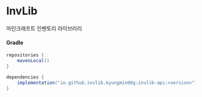# InvLib
마인크래프트 인벤토리 라이브러리

#### Gradle

```java
repositories {
    mavenLocal()
}
```

```java
dependencies {
    implementation("io.github.invlib.kyungmin08g:invlib-api:<version>")
}
```

